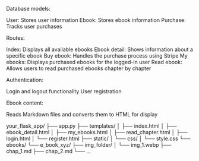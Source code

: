 Database models:

User: Stores user information
Ebook: Stores ebook information
Purchase: Tracks user purchases


Routes:

Index: Displays all available ebooks
Ebook detail: Shows information about a specific ebook
Buy ebook: Handles the purchase process using Stripe
My ebooks: Displays purchased ebooks for the logged-in user
Read ebook: Allows users to read purchased ebooks chapter by chapter


Authentication:

Login and logout functionality
User registration


Ebook content:

Reads Markdown files and converts them to HTML for display



your_flask_app/
├── app.py
├── templates/
│   ├── index.html
│   ├── ebook_detail.html
│   ├── my_ebooks.html
│   ├── read_chapter.html
│   ├── login.html
│   └── register.html
├── static/
│   └── css/
│       └── style.css
└── ebooks/
    └── e_book_xyz/
        ├── img_folder/
        │   └── img_1.webp
        ├── chap_1.md
        ├── chap_2.md
        └── ...
